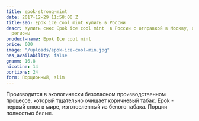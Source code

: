 ```yaml
---
title: epok-strong-mint
date: 2017-12-29 11:58:00 Z
title-seo: Epok ice cool mint купить в России
descr: Купить снюс Epok ice cool mint  в России с отправкой в Москву, СПБ и другие
  регионы
product-name: Epok Ice cool mint
price: 600
image: "/uploads/epok-ice-cool-min.jpg"
has_availability: false
gramm: 16.8
nicotine: 14
portions: 24
form: Порционный, slim
---
```


Производится в экологически безопасном производственном процессе, который тщательно очищает  коричневый табак. Epok - первый снюс в мире, изготовленный из белого табака. Порции полностью белые.
